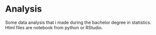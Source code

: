# Analysis
Some data analysis that i made during the bachelor degree in statistics.
Html files are notebook from python or RStudio.
